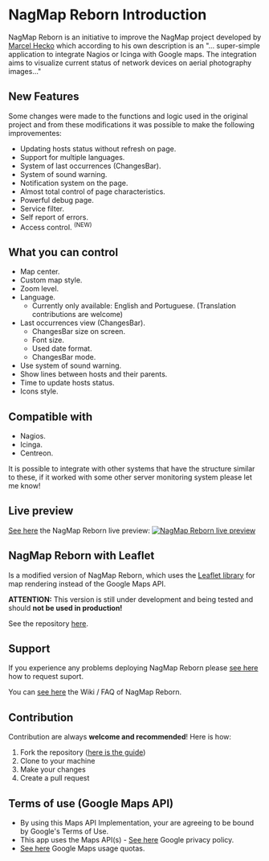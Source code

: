 # NagMap Reborn Introduction

NagMap Reborn is an initiative to improve the NagMap project developed by [Marcel Hecko](https://github.com/hecko) which according to his own description is an "... super-simple application to integrate Nagios or Icinga with Google maps. The integration aims to visualize current status of network devices on aerial photography images..."

## New Features

Some changes were made to the functions and logic used in the original project and from these modifications it was possible to make the following improvementes:

* Updating hosts status without refresh on page.
* Support for multiple languages.
* System of last occurrences (ChangesBar).
* System of sound warning.
* Notification system on the page.
* Almost total control of page characteristics.
* Powerful debug page.
* Service filter.
* Self report of errors.
* Access control. <sup>(NEW)</sup>

## What you can control

* Map center.
* Custom map style.
* Zoom level.
* Language.
  * Currently only available: English and Portuguese. (Translation contributions are welcome)
* Last occurrences view (ChangesBar).
  * ChangesBar size on screen.
  * Font size.
  * Used date format.
  * ChangesBar mode.
* Use system of sound warning.
* Show lines between hosts and their parents.
* Time to update hosts status.
* Icons style.

## Compatible with

* Nagios.
* Icinga.
* Centreon.

It is possible to integrate with other systems that have the structure similar to these, if it worked with some other server monitoring system please let me know!

## Live preview

[See here](https://jocafamaka.github.io) the NagMap Reborn live preview:
[![NagMap Reborn live preview](https://i.imgur.com/Mc26Pn5.png)](https://jocafamaka.github.io)

## NagMap Reborn with Leaflet

Is a modified version of NagMap Reborn, which uses the [Leaflet library](https://leafletjs.com/) for map rendering instead of the Google Maps API.

**ATTENTION:** This version is still under development and being tested and should **not be used in production!**

See the repository [here](https://github.com/jocafamaka/nagmapReborn-leaflet).

## Support

If you experience any problems deploying NagMap Reborn please [see here](https://github.com/jocafamaka/nagmapReborn/wiki/How-to-request-support%3F) how to request suport.

You can [see here](https://github.com/jocafamaka/nagmapReborn/wiki/) the Wiki / FAQ of NagMap Reborn.

## Contribution

Contribution are always **welcome and recommended**! Here is how:

1. Fork the repository ([here is the guide](https://help.github.com/articles/fork-a-repo/))
1. Clone to your machine
1. Make your changes
1. Create a pull request

## Terms of use (Google Maps API)

* By using this Maps API Implementation, your are agreeing to be bound by Google's Terms of Use.
* This app uses the Maps API(s) - [See here](https://cloud.google.com/maps-platform/terms/) Google privacy policy.
* [See here](https://developers.google.com/maps/documentation/javascript/usage) Google Maps usage quotas.